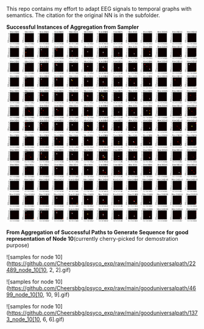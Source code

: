 This repo contains my effort to adapt EEG signals to temporal graphs with semantics.
The citation for the original NN is in the subfolder.

**Successful Instances of Aggregation from Sampler**
![successful instances from sampler](visuals/demo_memorymatrix.png)

**From Aggregation of Successful Paths to Generate Sequence for good representation of Node 10**(currently cherry-picked for demostration purpose)

![samples for node 10](https://github.com/Cheersbbg/psyco_exp/raw/main/gooduniversalpath/22489_node_10[10, 2, 2].gif)

![samples for node 10](https://github.com/Cheersbbg/psyco_exp/raw/main/gooduniversalpath/4699_node_10[10, 10, 9].gif)

![samples for node 10](https://github.com/Cheersbbg/psyco_exp/raw/main/gooduniversalpath/1373_node_10[10, 6, 6].gif)

